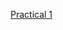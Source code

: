 [Practical 1]([url](https://colab.research.google.com/github/fabianagoes/ismb_tutorial8/blob/main/tutorial_practical1.ipynb))

